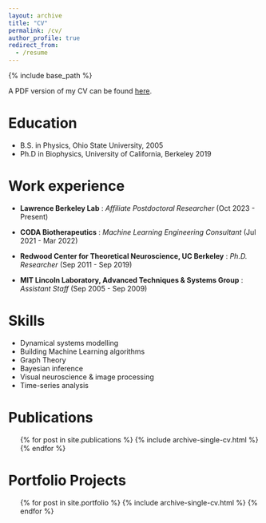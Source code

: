 ```yaml
---
layout: archive
title: "CV"
permalink: /cv/
author_profile: true
redirect_from:
  - /resume
---
```


{% include base_path %}

A PDF version of my CV can be found [here](https://chris-warner-ii.github.io/files/Warner_resume.pdf).

Education
======
* B.S. in Physics, Ohio State University, 2005
* Ph.D in Biophysics, University of California, Berkeley 2019

Work experience
======

* **Lawrence Berkeley Lab** : *Affiliate Postdoctoral Researcher* (Oct 2023 - Present)
<!---  * Duties: Python coding, improving algorithm efficiency, applying PI calculation to new dataset, project development
  * Supervisor: Kris Bouchard -->

* **CODA Biotherapeutics** : *Machine Learning Engineering Consultant* (Jul 2021 - Mar 2022)
<!---   * Duties: Python coding, Algorithm advancement, Code integration and automation, AWS Cloud computing 
  * Supervisor: Andres Vargas  -->

<!--- 
* **Freelance Musician, Recording Engineer and Producer** (Sep 2019 - Oct 2023)
  * Duties: Logic software expert, Creative director, Musical artist, Song-writer, Recording engineer, Mixer, Producer 
  * Supervisor: Self   -->

* **Redwood Center for Theoretical Neuroscience, UC Berkeley** : *Ph.D. Researcher* (Sep 2011 - Sep 2019)
<!---   * Duties: MATLAB & Python coding, project development, teaching & mentoring students, technical communication
  * Supervisor: Friedrich Sommer  -->

* **MIT Lincoln Laboratory, Advanced Techniques & Systems Group** : *Assistant Staff* (Sep 2005 - Sep 2009)
<!---   * Duties: MATLAB coding, hardware development, software integration, data collection, data analysis 
  * Supervisor: Pamela Evans   -->
  
Skills
======
* Dynamical systems modelling
* Building Machine Learning algorithms
* Graph Theory
* Bayesian inference
* Visual neuroscience & image processing
* Time-series analysis

Publications
======
  <ul>{% for post in site.publications %}
    {% include archive-single-cv.html %}
  {% endfor %}</ul>

Portfolio Projects
======
  <ol>{% for post in site.portfolio %}
    {% include archive-single-cv.html %}
  {% endfor %}</ol>  
  
<!--  
Talks
======
  <ul>{% for post in site.talks %}
    {% include archive-single-talk-cv.html %}
  {% endfor %}</ul>
  
Teaching
======
  <ul>{% for post in site.teaching %}
    {% include archive-single-cv.html %}
  {% endfor %}</ul>


  
Service and leadership
======
* 

-->  
